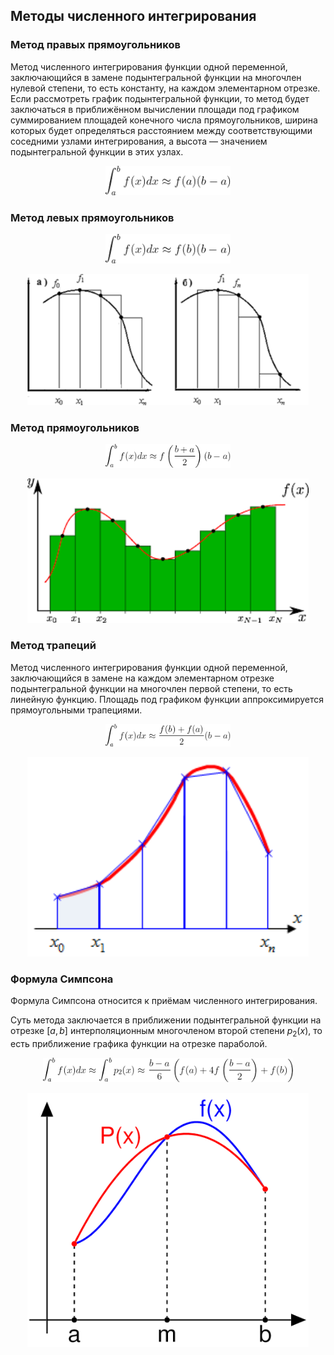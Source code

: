 ## Методы численного интегрирования

### Метод правых прямоугольников

Метод численного интегрирования функции одной переменной, заключающийся в замене подынтегральной функции на многочлен нулевой степени, то есть константу, на каждом элементарном отрезке. Если рассмотреть график подынтегральной функции, то метод будет заключаться в приближённом вычислении площади под графиком суммированием площадей конечного числа прямоугольников, ширина которых будет определяться расстоянием между соответствующими соседними узлами интегрирования, а высота — значением подынтегральной функции в этих узлах.

<p align="center">
    <img src="https://github.com/pavel-collab/Numerical-Integration/blob/main/images/RightRec(eq).gif" alt="Right Rectengular method" width="200"/>
</p>

### Метод левых прямоугольников

<p align="center">
    <img src="https://github.com/pavel-collab/Numerical-Integration/blob/main/images/LeftRec(eq).gif" alt="Left Rectengular method" width="200"/>
</p>

<p align="center">
    <img src="https://github.com/pavel-collab/Numerical-Integration/blob/main/images/LRrec.png" alt="Right and Left Rectengular method" width="450"/>
</p>

### Метод прямоугольников

<p align="center">
    <img src="https://github.com/pavel-collab/Numerical-Integration/blob/main/images/Rec(eq).gif" alt="Rectengular method" width="200"/>
</p>

<p align="center">
    <img src="https://github.com/pavel-collab/Numerical-Integration/blob/main/images/rec.png" alt="Rectengular method" width="450"/>
</p>

### Метод трапеций 
Метод численного интегрирования функции одной переменной, заключающийся в замене на каждом элементарном отрезке подынтегральной функции на многочлен первой степени, то есть линейную функцию. Площадь под графиком функции аппроксимируется прямоугольными трапециями. 

<p align="center">
    <img src="https://github.com/pavel-collab/Numerical-Integration/blob/main/images/Trapez(eq).gif" alt="Trapez method" width="200"/>
</p>

<p align="center">
    <img src="https://github.com/pavel-collab/Numerical-Integration/blob/main/images/Trapes.png" alt="Trapez method" width="450"/>
</p>

### Формула Симпсона
Формула Симпсона относится к приёмам численного интегрирования.

Суть метода заключается в приближении подынтегральной функции на отрезке $[a, b]$ интерполяционным многочленом второй степени $p_2(x)$, то есть приближение графика функции на отрезке параболой.

<p align="center">
    <img src="https://github.com/pavel-collab/Numerical-Integration/blob/main/images/Sympson(eq).gif" alt="Sympson method" width="400"/>
</p>

<p align="center">
    <img src="https://github.com/pavel-collab/Numerical-Integration/blob/main/images/Sympson.png" alt="Sympson method" width="450"/>
</p>
